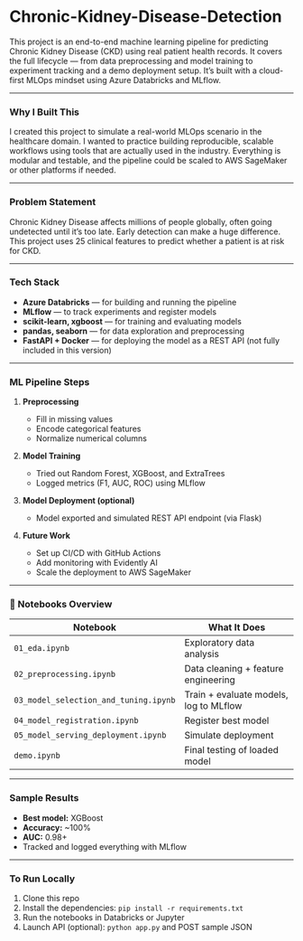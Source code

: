 # Chronic-Kidney-Disease-Detection

This project is an end-to-end machine learning pipeline for predicting Chronic Kidney Disease (CKD) using real patient health records. It covers the full lifecycle — from data preprocessing and model training to experiment tracking and a demo deployment setup. It’s built with a cloud-first MLOps mindset using Azure Databricks and MLflow.

---

### Why I Built This

I created this project to simulate a real-world MLOps scenario in the healthcare domain. I wanted to practice building reproducible, scalable workflows using tools that are actually used in the industry. Everything is modular and testable, and the pipeline could be scaled to AWS SageMaker or other platforms if needed.

---

### Problem Statement

Chronic Kidney Disease affects millions of people globally, often going undetected until it’s too late. Early detection can make a huge difference. This project uses 25 clinical features to predict whether a patient is at risk for CKD.

---

### Tech Stack

- **Azure Databricks** — for building and running the pipeline
- **MLflow** — to track experiments and register models
- **scikit-learn, xgboost** — for training and evaluating models
- **pandas, seaborn** — for data exploration and preprocessing
- **FastAPI + Docker** — for deploying the model as a REST API (not fully included in this version)

---

### ML Pipeline Steps

1. **Preprocessing**
   - Fill in missing values
   - Encode categorical features
   - Normalize numerical columns

2. **Model Training**
   - Tried out Random Forest, XGBoost, and ExtraTrees
   - Logged metrics (F1, AUC, ROC) using MLflow

3. **Model Deployment (optional)**
   - Model exported and simulated REST API endpoint (via Flask)

4. **Future Work**
   - Set up CI/CD with GitHub Actions
   - Add monitoring with Evidently AI
   - Scale the deployment to AWS SageMaker

---

### 📓 Notebooks Overview

| Notebook | What It Does |
|----------|------------------|
| `01_eda.ipynb` | Exploratory data analysis |
| `02_preprocessing.ipynb` | Data cleaning + feature engineering |
| `03_model_selection_and_tuning.ipynb` | Train + evaluate models, log to MLflow |
| `04_model_registration.ipynb` | Register best model |
| `05_model_serving_deployment.ipynb` | Simulate deployment |
| `demo.ipynb` | Final testing of loaded model |

---

### Sample Results

- **Best model:** XGBoost
- **Accuracy:** ~100%
- **AUC:** 0.98+
- Tracked and logged everything with MLflow

---

### To Run Locally

1. Clone this repo
2. Install the dependencies: `pip install -r requirements.txt`
3. Run the notebooks in Databricks or Jupyter
4. Launch API (optional): `python app.py` and POST sample JSON

